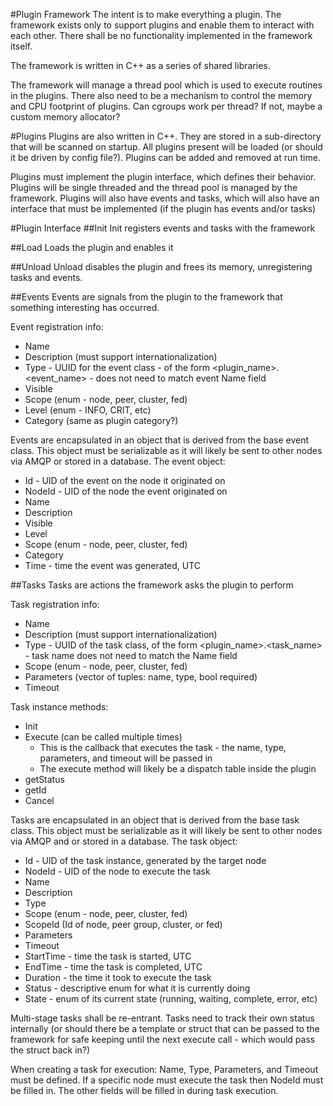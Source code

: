 #Plugin Framework
The intent is to make everything a plugin.  The framework exists only to support plugins and enable them to interact with each other.  There shall be no functionality implemented in the framework itself.

The framework is written in C++ as a series of shared libraries. 

The framework will manage a thread pool which is used to execute routines in the plugins.  There also need to be a mechanism to control the memory and CPU footprint of plugins.  Can cgroups work per thread?  If not, maybe a custom memory allocator?

#Plugins
Plugins are also written in C++.  They are stored in a sub-directory that will be scanned on startup.  All plugins present will be loaded (or should it be driven by config file?).  Plugins can be added and removed at run time.

Plugins must implement the plugin interface, which defines their behavior.  Plugins will be single threaded and the thread pool is managed by the framework.  Plugins will also have events and tasks, which will also have an interface that must be implemented (if the plugin has events and/or tasks)

#Plugin Interface
##Init
Init registers events and tasks with the framework

##Load
Loads the plugin and enables it

##Unload
Unload disables the plugin and frees its memory, unregistering tasks and events.

##Events
Events are signals from the plugin to the framework that something interesting has occurred.

Event registration info:
- Name
- Description (must support internationalization)
- Type - UUID for the event class - of the form <plugin_name>.<event_name> - does not need to match event Name field
- Visible
- Scope (enum - node, peer, cluster, fed)
- Level (enum - INFO, CRIT, etc)
- Category (same as plugin category?)

Events are encapsulated in an object that is derived from the base event class.  This object must be serializable as it will likely be sent to other nodes via AMQP or stored in a database.  The event object:

- Id - UID of the event on the node it originated on
- NodeId - UID of the node the event originated on
- Name
- Description
- Visible
- Level
- Scope (enum - node, peer, cluster, fed)
- Category
- Time - time the event was generated, UTC

##Tasks
Tasks are actions the framework asks the plugin to perform

Task registration info:
- Name
- Description (must support internationalization)
- Type - UUID of the task class, of the form <plugin_name>.<task_name> - task name does not need to match the Name field
- Scope (enum - node, peer, cluster, fed)
- Parameters (vector of tuples: name, type, bool required)
- Timeout

Task instance methods:
- Init
- Execute (can be called multiple times)
  - This is the callback that executes the task - the name, type, parameters, and timeout will be passed in
  - The execute method will likely be a dispatch table inside the plugin
- getStatus
- getId
- Cancel

Tasks are encapsulated in an object that is derived from the base task class.  This object must be serializable as it will likely be sent to other nodes via AMQP and or stored in a database.  The task object:

- Id - UID of the task instance, generated by the target node
- NodeId - UID of the node to execute the task
- Name
- Description
- Type
- Scope (enum - node, peer, cluster, fed)
- ScopeId (Id of node, peer group, cluster, or fed)
- Parameters
- Timeout
- StartTime - time the task is started, UTC
- EndTime - time the task is completed, UTC
- Duration - the time it took to execute the task
- Status - descriptive enum for what it is currently doing
- State - enum of its current state (running, waiting, complete, error, etc)

Multi-stage tasks shall be re-entrant.  Tasks need to track their own status internally (or should there be a template or struct that can be passed to the framework for safe keeping until the next execute call - which would pass the struct back in?)

When creating a task for execution: Name, Type, Parameters, and Timeout must be defined.  If a specific node must execute the task then NodeId must be filled in.  The other fields will be filled in during task execution.
